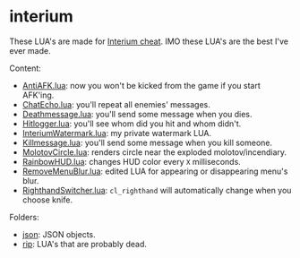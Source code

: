 # interium

These LUA's are made for [Interium cheat](https://interium.ooo).
IMO these LUA's are the best I've ever made.

Content:
* [AntiAFK.lua](AntiAFK.lua): now you won't be kicked from the game if you start AFK'ing.
* [ChatEcho.lua](ChatEcho.lua): you'll repeat all enemies' messages.
* [Deathmessage.lua](Deathmessage.lua): you'll send some message when you dies.
* [Hitlogger.lua](Hitlogger.lua): you'll see whom did you hit and whom didn't.
* [InteriumWatermark.lua](InteriumWatermark.lua): my private watermark LUA.
* [Killmessage.lua](Killmessage.lua): you'll send some message when you kill someone.
* [MolotovCircle.lua](MolotovCircle.lua): renders circle near the exploded molotov/incendiary.
* [RainbowHUD.lua](RainbowHUD.lua): changes HUD color every `X` milliseconds.
* [RemoveMenuBlur.lua](RemoveMenuBlur.lua): edited LUA for appearing or disappearing menu's blur.
* [RighthandSwitcher.lua](RighthandSwitcher.lua): `cl_righthand` will automatically change when you choose knife.
  
Folders:
* [json](json/README.md): JSON objects.
* [rip](rip/README.md): LUA's that are probably dead.
